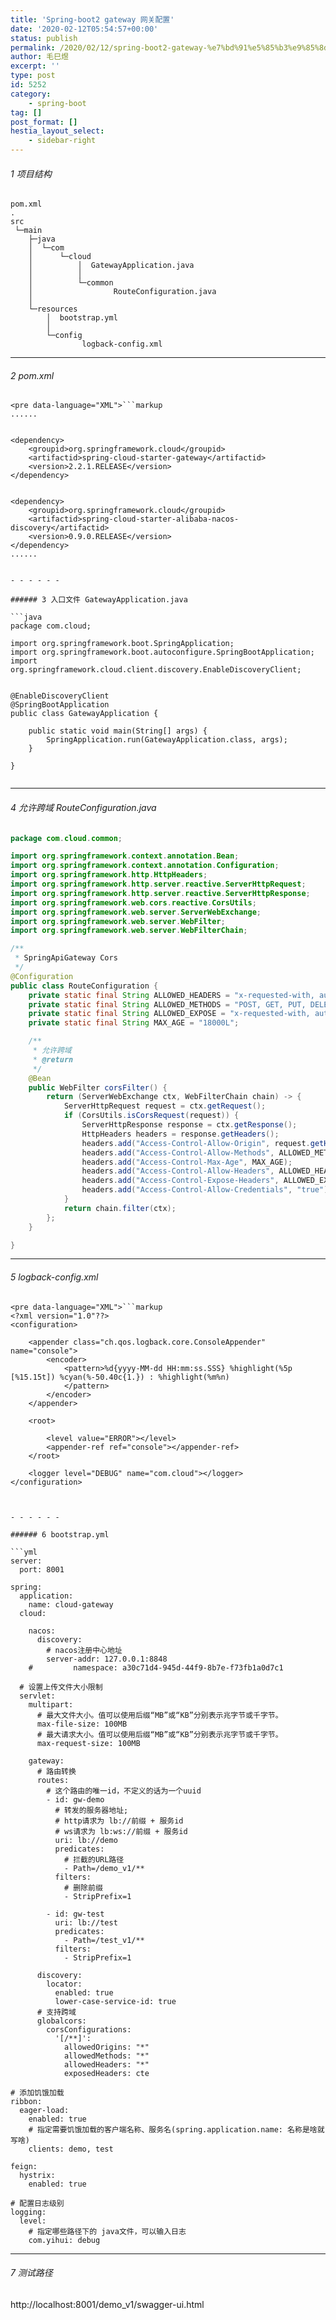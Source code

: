 ```yaml
---
title: 'Spring-boot2 gateway 网关配置'
date: '2020-02-12T05:54:57+00:00'
status: publish
permalink: /2020/02/12/spring-boot2-gateway-%e7%bd%91%e5%85%b3%e9%85%8d%e7%bd%ae
author: 毛巳煜
excerpt: ''
type: post
id: 5252
category:
    - spring-boot
tag: []
post_format: []
hestia_layout_select:
    - sidebar-right
---
```

###### 1 项目结构

```
pom.xml
.
src
 └─main
    ├─java
    │  └─com
    │      └─cloud
    │          │  GatewayApplication.java
    │          │
    │          └─common
    │                  RouteConfiguration.java
    │
    └─resources
        │  bootstrap.yml
        │
        └─config
                logback-config.xml

```

- - - - - -

###### 2 pom.xml

```
<pre data-language="XML">```markup
......


<dependency>
    <groupid>org.springframework.cloud</groupid>
    <artifactid>spring-cloud-starter-gateway</artifactid>
    <version>2.2.1.RELEASE</version>
</dependency>


<dependency>
    <groupid>org.springframework.cloud</groupid>
    <artifactid>spring-cloud-starter-alibaba-nacos-discovery</artifactid>
    <version>0.9.0.RELEASE</version>
</dependency>
......

```
```

- - - - - -

###### 3 入口文件 GatewayApplication.java

```java
package com.cloud;

import org.springframework.boot.SpringApplication;
import org.springframework.boot.autoconfigure.SpringBootApplication;
import org.springframework.cloud.client.discovery.EnableDiscoveryClient;


@EnableDiscoveryClient
@SpringBootApplication
public class GatewayApplication {

    public static void main(String[] args) {
        SpringApplication.run(GatewayApplication.class, args);
    }

}


```

- - - - - -

###### 4 允许跨域 RouteConfiguration.java

```java
package com.cloud.common;

import org.springframework.context.annotation.Bean;
import org.springframework.context.annotation.Configuration;
import org.springframework.http.HttpHeaders;
import org.springframework.http.server.reactive.ServerHttpRequest;
import org.springframework.http.server.reactive.ServerHttpResponse;
import org.springframework.web.cors.reactive.CorsUtils;
import org.springframework.web.server.ServerWebExchange;
import org.springframework.web.server.WebFilter;
import org.springframework.web.server.WebFilterChain;

/**
 * SpringApiGateway Cors
 */
@Configuration
public class RouteConfiguration {
    private static final String ALLOWED_HEADERS = "x-requested-with, authorization, Content-Type, Authorization, credential, X-XSRF-TOKEN,token,username,client";
    private static final String ALLOWED_METHODS = "POST, GET, PUT, DELETE, OPTIONS";
    private static final String ALLOWED_EXPOSE = "x-requested-with, authorization, Content-Type, Authorization, credential, X-XSRF-TOKEN,token,username,client";
    private static final String MAX_AGE = "18000L";

    /**
     * 允许跨域
     * @return
     */
    @Bean
    public WebFilter corsFilter() {
        return (ServerWebExchange ctx, WebFilterChain chain) -> {
            ServerHttpRequest request = ctx.getRequest();
            if (CorsUtils.isCorsRequest(request)) {
                ServerHttpResponse response = ctx.getResponse();
                HttpHeaders headers = response.getHeaders();
                headers.add("Access-Control-Allow-Origin", request.getHeaders().getOrigin());
                headers.add("Access-Control-Allow-Methods", ALLOWED_METHODS);
                headers.add("Access-Control-Max-Age", MAX_AGE);
                headers.add("Access-Control-Allow-Headers", ALLOWED_HEADERS);
                headers.add("Access-Control-Expose-Headers", ALLOWED_EXPOSE);
                headers.add("Access-Control-Allow-Credentials", "true");
            }
            return chain.filter(ctx);
        };
    }

}

```

- - - - - -

###### 5 logback-config.xml

```
<pre data-language="XML">```markup
<?xml version="1.0"??>
<configuration>
    
    <appender class="ch.qos.logback.core.ConsoleAppender" name="console">
        <encoder>
            <pattern>%d{yyyy-MM-dd HH:mm:ss.SSS} %highlight(%5p [%15.15t]) %cyan(%-50.40c{1.}) : %highlight(%m%n)
            </pattern>
        </encoder>
    </appender>
    
    <root>
        
        <level value="ERROR"></level>
        <appender-ref ref="console"></appender-ref>
    </root>
    
    <logger level="DEBUG" name="com.cloud"></logger>
</configuration>


```
```

- - - - - -

###### 6 bootstrap.yml

```yml
server:
  port: 8001

spring:
  application:
    name: cloud-gateway
  cloud:

    nacos:
      discovery:
        # nacos注册中心地址
        server-addr: 127.0.0.1:8848
    #         namespace: a30c71d4-945d-44f9-8b7e-f73fb1a0d7c1

  # 设置上传文件大小限制
  servlet:
    multipart:
      # 最大文件大小。值可以使用后缀“MB”或“KB”分别表示兆字节或千字节。
      max-file-size: 100MB
      # 最大请求大小。值可以使用后缀“MB”或“KB”分别表示兆字节或千字节。
      max-request-size: 100MB

    gateway:
      # 路由转换
      routes:
        # 这个路由的唯一id，不定义的话为一个uuid
        - id: gw-demo
          # 转发的服务器地址;
          # http请求为 lb://前缀 + 服务id
          # ws请求为 lb:ws://前缀 + 服务id
          uri: lb://demo
          predicates:
            # 拦截的URL路径
            - Path=/demo_v1/**
          filters:
            # 删除前缀
            - StripPrefix=1

        - id: gw-test
          uri: lb://test
          predicates:
            - Path=/test_v1/**
          filters:
            - StripPrefix=1

      discovery:
        locator:
          enabled: true
          lower-case-service-id: true
      # 支持跨域
      globalcors:
        corsConfigurations:
          '[/**]':
            allowedOrigins: "*"
            allowedMethods: "*"
            allowedHeaders: "*"
            exposedHeaders: cte

# 添加饥饿加载
ribbon:
  eager-load:
    enabled: true
    # 指定需要饥饿加载的客户端名称、服务名(spring.application.name: 名称是啥就写啥)
    clients: demo, test

feign:
  hystrix:
    enabled: true

# 配置日志级别
logging:
  level:
    # 指定哪些路径下的 java文件，可以输入日志
    com.yihui: debug

```

- - - - - -

###### 7 测试路径

http://localhost:8001/demo\_v1/swagger-ui.html